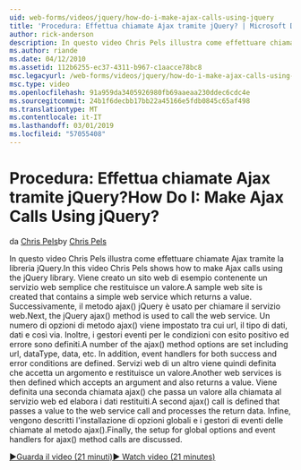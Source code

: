 ```yaml
---
uid: web-forms/videos/jquery/how-do-i-make-ajax-calls-using-jquery
title: 'Procedura: Effettua chiamate Ajax tramite jQuery? | Microsoft Docs'
author: rick-anderson
description: In questo video Chris Pels illustra come effettuare chiamate Ajax tramite la libreria jQuery. Viene creato un sito web di esempio contenente un servizio web semplice che restituisce...
ms.author: riande
ms.date: 04/12/2010
ms.assetid: 112b6255-ec37-4311-b967-c1aacce78bc8
msc.legacyurl: /web-forms/videos/jquery/how-do-i-make-ajax-calls-using-jquery
msc.type: video
ms.openlocfilehash: 91a959da3405926980fb69aaeaa230ddec6cdc4e
ms.sourcegitcommit: 24b1f6decbb17bb22a45166e5fdb0845c65af498
ms.translationtype: MT
ms.contentlocale: it-IT
ms.lasthandoff: 03/01/2019
ms.locfileid: "57055408"
---
```

<a name="how-do-i-make-ajax-calls-using-jquery"></a><span data-ttu-id="675b7-105">Procedura: Effettua chiamate Ajax tramite jQuery?</span><span class="sxs-lookup"><span data-stu-id="675b7-105">How Do I: Make Ajax Calls Using jQuery?</span></span>
====================
<span data-ttu-id="675b7-106">da [Chris Pels](https://twitter.com/chrispels)</span><span class="sxs-lookup"><span data-stu-id="675b7-106">by [Chris Pels](https://twitter.com/chrispels)</span></span>

<span data-ttu-id="675b7-107">In questo video Chris Pels illustra come effettuare chiamate Ajax tramite la libreria jQuery.</span><span class="sxs-lookup"><span data-stu-id="675b7-107">In this video Chris Pels shows how to make Ajax calls using the jQuery library.</span></span> <span data-ttu-id="675b7-108">Viene creato un sito web di esempio contenente un servizio web semplice che restituisce un valore.</span><span class="sxs-lookup"><span data-stu-id="675b7-108">A sample web site is created that contains a simple web service which returns a value.</span></span> <span data-ttu-id="675b7-109">Successivamente, il metodo ajax() jQuery è usato per chiamare il servizio web.</span><span class="sxs-lookup"><span data-stu-id="675b7-109">Next, the jQuery ajax() method is used to call the web service.</span></span> <span data-ttu-id="675b7-110">Un numero di opzioni di metodo ajax() viene impostato tra cui url, il tipo di dati, dati e così via. Inoltre, i gestori eventi per le condizioni con esito positivo ed errore sono definiti.</span><span class="sxs-lookup"><span data-stu-id="675b7-110">A number of the ajax() method options are set including url, dataType, data, etc. In addition, event handlers for both success and error conditions are defined.</span></span> <span data-ttu-id="675b7-111">Servizi web di un altro viene quindi definita che accetta un argomento e restituisce un valore.</span><span class="sxs-lookup"><span data-stu-id="675b7-111">Another web services is then defined which accepts an argument and also returns a value.</span></span> <span data-ttu-id="675b7-112">Viene definita una seconda chiamata ajax() che passa un valore alla chiamata al servizio web ed elabora i dati restituiti.</span><span class="sxs-lookup"><span data-stu-id="675b7-112">A second ajax() call is defined that passes a value to the web service call and processes the return data.</span></span> <span data-ttu-id="675b7-113">Infine, vengono descritti l'installazione di opzioni globali e i gestori di eventi delle chiamate al metodo ajax().</span><span class="sxs-lookup"><span data-stu-id="675b7-113">Finally, the setup for global options and event handlers for ajax() method calls are discussed.</span></span>

[<span data-ttu-id="675b7-114">&#9654;Guarda il video (21 minuti)</span><span class="sxs-lookup"><span data-stu-id="675b7-114">&#9654; Watch video (21 minutes)</span></span>](https://channel9.msdn.com/Blogs/ASP-NET-Site-Videos/how-do-i-make-ajax-calls-using-jquery)
